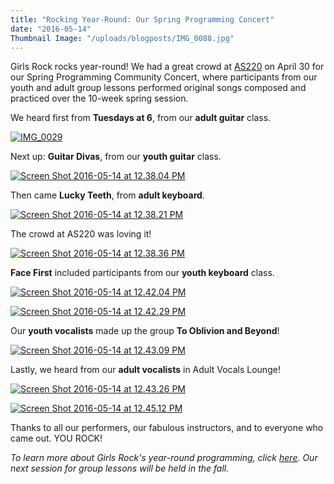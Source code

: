```yaml
---
title: "Rocking Year-Round: Our Spring Programming Concert"
date: "2016-05-14"
Thumbnail Image: "/uploads/blogposts/IMG_0088.jpg"
---
```


Girls Rock rocks year-round! We had a great crowd at [AS220](http://as220.org/) on April 30 for our Spring Programming Community Concert, where participants from our youth and adult group lessons performed original songs composed and practiced over the 10-week spring session.

We heard first from **Tuesdays at 6**, from our **adult guitar** class.

[![IMG_0029](/uploads/blogposts/IMG_0029-300x300.jpg)](http://girlsrockri.org/wp-content/uploads/2016/05/IMG_0029-e1463247037406.jpg)

Next up: **Guitar Divas**, from our **youth guitar** class.

[![Screen Shot 2016-05-14 at 12.38.04 PM](/uploads/blogposts/Screen-Shot-2016-05-14-at-12.38.04-PM-300x224.png)](http://girlsrockri.org/wp-content/uploads/2016/05/Screen-Shot-2016-05-14-at-12.38.04-PM-e1463244465227.png)

Then came **Lucky Teeth**, from **adult keyboard**.

[![Screen Shot 2016-05-14 at 12.38.21 PM](/uploads/blogposts/Screen-Shot-2016-05-14-at-12.38.21-PM-300x268.png)](http://girlsrockri.org/wp-content/uploads/2016/05/Screen-Shot-2016-05-14-at-12.38.21-PM-e1463244516988.png)

The crowd at AS220 was loving it!

[![Screen Shot 2016-05-14 at 12.38.36 PM](/uploads/blogposts/Screen-Shot-2016-05-14-at-12.38.36-PM-300x224.png)](http://girlsrockri.org/wp-content/uploads/2016/05/Screen-Shot-2016-05-14-at-12.38.36-PM-e1463244567937.png)

**Face First** included participants from our **youth keyboard** class.

[![Screen Shot 2016-05-14 at 12.42.04 PM](/uploads/blogposts/Screen-Shot-2016-05-14-at-12.42.04-PM-300x184.png)](http://girlsrockri.org/wp-content/uploads/2016/05/Screen-Shot-2016-05-14-at-12.42.04-PM-e1463244610363.png)

[![Screen Shot 2016-05-14 at 12.42.29 PM](/uploads/blogposts/Screen-Shot-2016-05-14-at-12.42.29-PM-300x233.png)](http://girlsrockri.org/wp-content/uploads/2016/05/Screen-Shot-2016-05-14-at-12.42.29-PM-e1463244663266.png)

Our **youth vocalists** made up the group **To Oblivion and Beyond**!

[![Screen Shot 2016-05-14 at 12.43.09 PM](/uploads/blogposts/Screen-Shot-2016-05-14-at-12.43.09-PM-300x234.png)](http://girlsrockri.org/wp-content/uploads/2016/05/Screen-Shot-2016-05-14-at-12.43.09-PM.png)

Lastly, we heard from our **adult vocalists** in Adult Vocals Lounge!

[![Screen Shot 2016-05-14 at 12.43.26 PM](/uploads/blogposts/Screen-Shot-2016-05-14-at-12.43.26-PM-300x207.png)](http://girlsrockri.org/wp-content/uploads/2016/05/Screen-Shot-2016-05-14-at-12.43.26-PM-e1463244834111.png)

[![Screen Shot 2016-05-14 at 12.45.12 PM](/uploads/blogposts/Screen-Shot-2016-05-14-at-12.45.12-PM-300x225.png)](http://girlsrockri.org/wp-content/uploads/2016/05/Screen-Shot-2016-05-14-at-12.45.12-PM-e1463245926461.png)

Thanks to all our performers, our fabulous instructors, and to everyone who came out. YOU ROCK!

_To learn more about Girls Rock's year-round programming, click [here](http://girlsrockri.org/camps-and-classes/classes/). Our next session for group lessons will be held in the fall._
